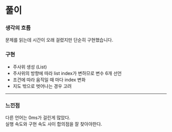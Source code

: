 # 풀이

### 생각의 흐름
문제를 읽는데 시간이 오래 걸렸지만 단순히 구현했습니다.

### 구현
- 주사위 생성 (List)
- 주사위의 방향에 따라 list index가 변하므로 변수 6개 선언
- 조건에 따라 움직일 때 마다 index 변화
- 지도 밖으로 벗어나는 경우 고려

---

### 느낀점
다른 언어는 0ms가 걸린게 많았다.<br>
실행 속도와 구현 속도 사이 합의점을 잘 찾아야한다.